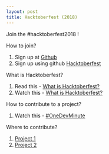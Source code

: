 ```yaml
---
layout: post
title: Hacktoberfest (2018)
---
```

Join the #hacktoberfest2018 !

How to join?
1. Sign up at [Github](http://github.com/)
2. Sign up using github [Hacktoberfest](http://hacktoberfest.digitalocean.com/)

What is Hacktoberfest?
1. Read this - [What is Hacktoberfest?](https://www.linkedin.com/pulse/what-hacktoberfest-dilum-de-silva)
2. Watch this - [What is Hacktoberfest?](https://www.youtube.com/watch?v=F77rVABPsx4&t=28s)

How to contribute to a project?
1. Watch this - [#OneDevMinute](https://www.youtube.com/watch?v=MnCfVxSw3ak)

Where to contribute?
1. [Project 1](https://github.com/Jobayer-Ahmed/openForAll-Hacktoberfest-2018)
2. [Project 2](https://github.com/my-first-pr/hacktoberfest-2018)
